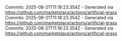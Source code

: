 Commits: 2025-08-21T11:18:23.354Z - Generated via https://github.com/marketplace/actions/artificial-grass
<br>
Commits: 2025-08-21T11:18:23.354Z - Generated via https://github.com/marketplace/actions/artificial-grass
<br>
Commits: 2025-08-21T11:18:23.354Z - Generated via https://github.com/marketplace/actions/artificial-grass
<br>
